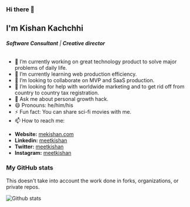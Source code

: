 ### Hi there 👋

<!--
**meetkishan/meetkishan** is a ✨ _special_ ✨ repository because its `README.md` (this file) appears on your GitHub profile.

Here are some ideas to get you started:

- 🔭 I’m currently working on ...
- 🌱 I’m currently learning ...
- 👯 I’m looking to collaborate on ...
- 🤔 I’m looking for help with ...
- 💬 Ask me about ...
- 📫 How to reach me: ...
- 😄 Pronouns: ...
- ⚡ Fun fact: ...
-->

## I'm Kishan Kachchhi

###### ***Software Consultant*** | ***Creative director***


- 🔭 I’m currently working on great technology product to solve major problems of daily life.
- 🌱 I’m currently learning web production efficiency.
- 👯 I’m looking to collaborate on MVP and SaaS production.
- 🤔 I’m looking for help with worldwide marketing and to get rid off from country to country tax registration.
- 💬 Ask me about personal growth hack.
- 😄 Pronouns: he/him/his
- ⚡ Fun fact: You can share sci-fi movies with me.
- 📫 How to reach me:

* **Website:** [mekishan.com](https://mekishan.com/)
* **Linkedin:** [meetkishan](https://www.linkedin.com/in/meetkishan)
* **Twitter:** [meetkishan](https://twitter.com/meet_kishan)
* **Instagram:** [meetkishan](https://www.instagram.com/meetkishan)

### My GitHub stats

This doesn't take into account the work done in forks, organizations, or private repos.

![Github stats](https://github-readme-stats.vercel.app/api?username=meetkishan&show_icons=true)


<!-- [![Top Langs](https://github-readme-stats.vercel.app/api/top-langs/?username=gwenf)](https://github.com/anuraghazra/github-readme-stats) -->
